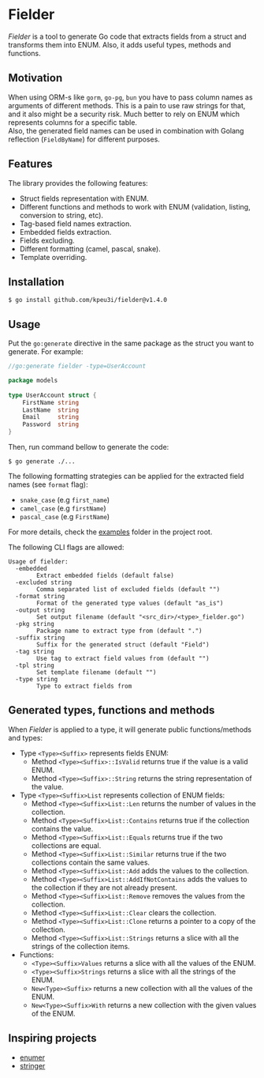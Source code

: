 # Fielder

*Fielder* is a tool to generate Go code that extracts fields from a struct and transforms them into ENUM.
Also, it adds useful types, methods and functions. 

## Motivation

When using ORM-s like `gorm`, `go-pg`, `bun` you have to pass column names as arguments of different methods.
This is a pain to use raw strings for that, and it also might be a security risk.
Much better to rely on ENUM which represents columns for a specific table.  
Also, the generated field names can be used in combination with Golang reflection (`FieldByName`) for different purposes.

## Features

The library provides the following features:

  * Struct fields representation with ENUM.
  * Different functions and methods to work with ENUM (validation, listing, conversion to string, etc).
  * Tag-based field names extraction.
  * Embedded fields extraction.
  * Fields excluding.
  * Different formatting (camel, pascal, snake).
  * Template overriding.

## Installation

    $ go install github.com/kpeu3i/fielder@v1.4.0

## Usage

Put the `go:generate` directive in the same package as the struct you want to generate.
For example:

```go
//go:generate fielder -type=UserAccount

package models
 
type UserAccount struct {
    FirstName string
    LastName  string
    Email     string
    Password  string
}
```

Then, run command bellow to generate the code:

    $ go generate ./...

The following formatting strategies can be applied for the extracted field names (see `format` flag):
 * `snake_case` (e.g `first_name`)
 * `camel_case` (e.g `firstName`)
 * `pascal_case` (e.g `FirstName`)

For more details, check the [examples](examples) folder in the project root. 

The following CLI flags are allowed:

```
Usage of fielder:
  -embedded
        Extract embedded fields (default false)
  -excluded string
        Comma separated list of excluded fields (default "")
  -format string
        Format of the generated type values (default "as_is")
  -output string
        Set output filename (default "<src_dir>/<type>_fielder.go")
  -pkg string
        Package name to extract type from (default ".")
  -suffix string
        Suffix for the generated struct (default "Field")
  -tag string
        Use tag to extract field values from (default "")
  -tpl string
        Set template filename (default "")
  -type string
        Type to extract fields from
```

## Generated types, functions and methods

When *Fielder* is applied to a type, it will generate public functions/methods and types:

* Type `<Type><Suffix>` represents fields ENUM:
    * Method `<Type><Suffix>::IsValid` returns true if the value is a valid ENUM.
    * Method `<Type><Suffix>::String` returns the string representation of the value.
* Type `<Type><Suffix>List` represents collection of ENUM fields:
    * Method `<Type><Suffix>List::Len` returns the number of values in the collection.
    * Method `<Type><Suffix>List::Contains` returns true if the collection contains the value.
    * Method `<Type><Suffix>List::Equals` returns true if the two collections are equal.
    * Method `<Type><Suffix>List::Similar` returns true if the two collections contain the same values.
    * Method `<Type><Suffix>List::Add` adds the values to the collection.
    * Method `<Type><Suffix>List::AddIfNotContains` adds the values to the collection if they are not already present.
    * Method `<Type><Suffix>List::Remove` removes the values from the collection.
    * Method `<Type><Suffix>List::Clear` clears the collection.
    * Method `<Type><Suffix>List::Clone` returns a pointer to a copy of the collection.
    * Method `<Type><Suffix>List::Strings` returns a slice with all the strings of the collection items.
* Functions:
    * `<Type><Suffix>Values` returns a slice with all the values of the ENUM.
    * `<Type><Suffix>Strings` returns a slice with all the strings of the ENUM.
    * `New<Type><Suffix>` returns a new collection with all the values of the ENUM.
    * `New<Type><Suffix>With` returns a new collection with the given values of the ENUM.

## Inspiring projects
  * [enumer](https://github.com/dmarkham/enumer)
  * [stringer](https://pkg.go.dev/golang.org/x/tools/cmd/stringer)
